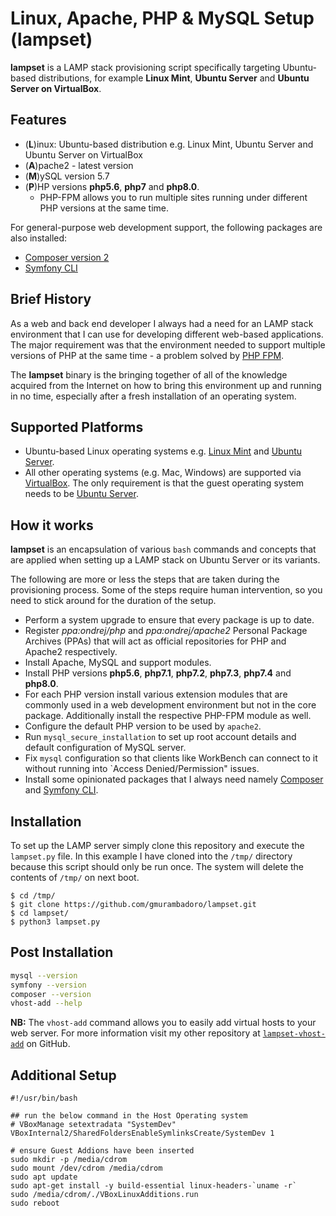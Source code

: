 # Linux, Apache, PHP & MySQL Setup (lampset)

**lampset** is a LAMP stack provisioning script specifically targeting Ubuntu-based distributions, for example **Linux Mint**, **Ubuntu Server** and **Ubuntu Server on VirtualBox**.

## Features

- (**L**)inux: Ubuntu-based distribution e.g. Linux Mint, Ubuntu Server and Ubuntu Server on VirtualBox
- (**A**)pache2 - latest version
- (**M**)ySQL version 5.7
- (**P**)HP versions **php5.6**, **php7** and **php8.0**.
	- PHP-FPM allows you to run multiple sites running under different PHP versions at the same time.

For general-purpose web development support, the following packages are also installed:

- [Composer version 2](https://getcomposer.org/)
- [Symfony CLI](https://symfony.com/download)

## Brief History

As a web and back end developer I always had a need for an LAMP stack environment that I can use for developing different web-based applications. The major requirement was that the environment needed to support multiple versions of PHP at the same time - a problem solved by [PHP FPM](https://www.php.net/manual/en/install.fpm.php).

The **lampset** binary is the bringing together of all of the knowledge acquired from the Internet on how to bring this environment up and running in no time, especially after a fresh installation of an operating system.

## Supported Platforms

- Ubuntu-based Linux operating systems e.g. [Linux Mint](https://linuxmint.com) and [Ubuntu Server](https://ubuntu.com/download/server). 
- All other operating systems (e.g. Mac, Windows) are supported via [VirtualBox](https://virtualbox.org). The only requirement is that the guest operating system needs to be [Ubuntu Server](https://ubuntu.com/download/server).

## How it works

**lampset** is an encapsulation of various `bash` commands and concepts that are applied when setting up a LAMP stack on Ubuntu Server or its variants.

The following are more or less the steps that are taken during the provisioning process. Some of the steps require human intervention, so you need to stick around for the duration of the setup.

- Perform a system upgrade to ensure that every package is up to date.
- Register *ppa:ondrej/php* and *ppa:ondrej/apache2* Personal Package Archives (PPAs) that will act as official repositories for PHP and Apache2 respectively.
- Install Apache, MySQL and support modules.
- Install PHP versions **php5.6**, **php7.1**, **php7.2**, **php7.3**, **php7.4** and **php8.0**.
- For each PHP version install various extension modules that are commonly used in a web development environment but not in the core package. Additionally install the respective PHP-FPM module as well.
- Configure the default PHP version to be used by `apache2`.
- Run `mysql_secure_installation` to set up root account details and default configuration of MySQL server.
- Fix `mysql` configuration so that clients like WorkBench can connect to it without running into `Access Denied/Permission" issues.
- Install some opinionated packages that I always need namely [Composer](https://getcomposer.org) and [Symfony CLI](https://symfony.com/download).

## Installation

To set up the LAMP server simply clone this repository and execute the `lampset.py` file. In this example I have cloned into the `/tmp/` directory because this script should only be run once. The system will delete the contents of `/tmp/` on next boot. 

```
$ cd /tmp/
$ git clone https://github.com/gmurambadoro/lampset.git
$ cd lampset/
$ python3 lampset.py
```

## Post Installation

```bash
mysql --version
symfony --version
composer --version
vhost-add --help
```

**NB:** The `vhost-add` command allows you to easily add virtual hosts to your web server. For more information visit
my other repository at [`lampset-vhost-add`](https://github.com/gmurambadoro/lampset-vhost-add) on GitHub.


## Additional Setup

```
#!/usr/bin/bash

## run the below command in the Host Operating system
# VBoxManage setextradata "SystemDev" VBoxInternal2/SharedFoldersEnableSymlinksCreate/SystemDev 1

# ensure Guest Addions have been inserted
sudo mkdir -p /media/cdrom
sudo mount /dev/cdrom /media/cdrom
sudo apt update
sudo apt-get install -y build-essential linux-headers-`uname -r`
sudo /media/cdrom/./VBoxLinuxAdditions.run
sudo reboot

```
